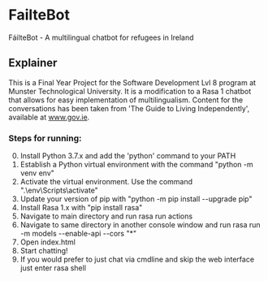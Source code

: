 # FailteBot
FáilteBot - A multilingual chatbot for refugees in Ireland

## Explainer
This is a Final Year Project for the Software Development Lvl 8 program at Munster Technological University. It is a modification to a Rasa 1 chatbot that allows for easy implementation of multilingualism. Content for the conversations has been taken from 'The Guide to Living Independently', available at www.gov.ie.

### Steps for running:
0. Install Python 3.7.x and add the 'python' command to your PATH
1. Establish a Python virtual environment with the command 
    "python -m venv env"
2. Activate the virtual environment. Use the command 
    ".\env\Scripts\activate" 
3. Update your version of pip with
    "python -m pip install --upgrade pip"
4. Install Rasa 1.x with 
    "pip install rasa"
5. Navigate to main directory and run 
    rasa run actions
6. Navigate to same directory in another console window and run
    rasa run -m models --enable-api --cors "*"
7. Open index.html
8. Start chatting!
9. If you would prefer to just chat via cmdline and skip the web interface just enter
    rasa shell